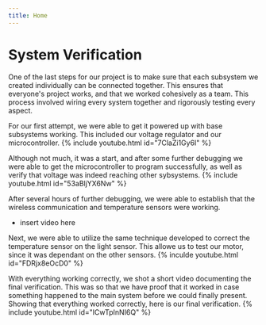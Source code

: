 ```yaml
---
title: Home 
---
```

 
# System Verification

One of the last steps for our project is to make sure that each subsystem we created individually can be connected together. This ensures that everyone's project works, and that we worked cohesively as a team. This process involved wiring every system together and rigorously testing every aspect.

For our first attempt, we were able to get it powered up with base subsystems working. This included our voltage regulator and our microcontroller.
{% include youtube.html id="7ClaZi1Gy6I" %}

Although not much, it was a start, and after some further debugging we were able to get the microcontroller to program successfully, as well as verify that voltage was indeed reaching other sybsystems.
{% include youtube.html id="53aBljYX6Nw" %}

After several hours of further debugging, we were able to establish that the wireless communication and temperature sensors were working. 
* insert video here

Next, we were able to utilize the same technique developed to correct the temperature sensor on the light sensor. This allowe us to test our motor, since it was dependant on the other sensors.
{% inculde youtube.html id="FDRjx8eOcD0" %}

With everything working correctly, we shot a short video documenting the final verification. This was so that we have proof that it worked in case something happened to the main system before we could finally present. Showing that everything worked correctly, here is our final verification.
{% include youtube.html id="lCwTpInNI6Q" %}


